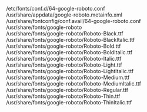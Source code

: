 /etc/fonts/conf.d/64-google-roboto.conf  
/usr/share/appdata/google-roboto.metainfo.xml  
/usr/share/fontconfig/conf.avail/64-google-roboto.conf  
/usr/share/fonts/google-roboto  
/usr/share/fonts/google-roboto/Roboto-Black.ttf  
/usr/share/fonts/google-roboto/Roboto-BlackItalic.ttf  
/usr/share/fonts/google-roboto/Roboto-Bold.ttf  
/usr/share/fonts/google-roboto/Roboto-BoldItalic.ttf  
/usr/share/fonts/google-roboto/Roboto-Italic.ttf  
/usr/share/fonts/google-roboto/Roboto-Light.ttf  
/usr/share/fonts/google-roboto/Roboto-LightItalic.ttf  
/usr/share/fonts/google-roboto/Roboto-Medium.ttf  
/usr/share/fonts/google-roboto/Roboto-MediumItalic.ttf  
/usr/share/fonts/google-roboto/Roboto-Regular.ttf  
/usr/share/fonts/google-roboto/Roboto-Thin.ttf  
/usr/share/fonts/google-roboto/Roboto-ThinItalic.ttf  

